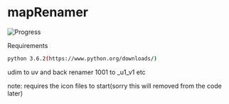 # mapRenamer

![Progress](http://progressed.io/bar/50)

Requirements
```bash
python 3.6.2(https://www.python.org/downloads/)
```

udim to uv and back renamer
1001 to _u1_v1 etc


note: requires the icon files to start(sorry this will removed from the code later)
